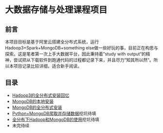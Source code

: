 # 大数据存储与处理课程项目

## 前言  

本项目目标是基于阿里云搭建全分布式系统，运行Hadoop3+Spark+MongoDB+something else做一些好玩的事，目前正在构思与探索。这是笔者第一次上手大数据平台，因此秉持着”study with output“的精神，尝试把从下载软件到跑通代码的过程都记录下来，并且尽力”知其所以然“。所以本项目记录比较详细，适合新手阅读。

## 目录  

- [Hadoop3的全分布式安装回忆](./Documentations/Hadoop_distribute.md)  
- [MongoDB的本地安装](./Documentations/MongoDB_standalone.md)    
- [MongoDB的全分布式安装](./Documentations/MongoDB_distribute.md)    
- [Python+MongoDB爬取并存储数据](./Documentations/Python_Crawler_News.md)挖坑待填
- [全分布下Hadoop和MongoDB的使用](./Documentations/Hadoop+MongoDB_Crawler.md)挖坑待填
- 未完待续


